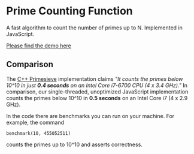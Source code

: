 # Prime Counting Function
A fast algorithm to count the number of primes up to N. Implemented in JavaScript.

[Please find the demo here](https://robinlinus.github.io/prime-counting-function/index.html)


## Comparison 
The [C++ Primesieve](https://github.com/kimwalisch/primesieve) implementation claims *"It counts the primes below 10^10 in just **0.4 seconds** on an Intel Core i7-6700 CPU (4 x 3.4 GHz)."*
In comparison, our single-threaded, unoptimized JavaScript implementation counts the primes below 10^10 in **0.5 seconds** on an Intel Core i7 (4 x 2.9 GHz).


In the code there are benchmarks you can run on your machine. For example, the command
```
benchmark(10, 455052511)
```
counts the primes up to 10^10 and asserts correctness.
